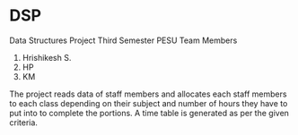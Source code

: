 # DSP
Data Structures Project Third Semester PESU
Team Members
1. Hrishikesh S.
2. HP
3. KM

The project reads data of staff members and allocates each staff members to each class depending on their subject and number of hours they have to put into to complete the portions. A time table is generated as per the given criteria.
